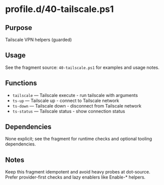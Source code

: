 profile.d/40-tailscale.ps1
==========================

Purpose
-------
Tailscale VPN helpers (guarded)

Usage
-----
See the fragment source: `40-tailscale.ps1` for examples and usage notes.

Functions
---------
- `tailscale` — Tailscale execute - run tailscale with arguments
- `ts-up` — Tailscale up - connect to Tailscale network
- `ts-down` — Tailscale down - disconnect from Tailscale network
- `ts-status` — Tailscale status - show connection status

Dependencies
------------
None explicit; see the fragment for runtime checks and optional tooling dependencies.

Notes
-----
Keep this fragment idempotent and avoid heavy probes at dot-source. Prefer provider-first checks and lazy enablers like Enable-* helpers.


